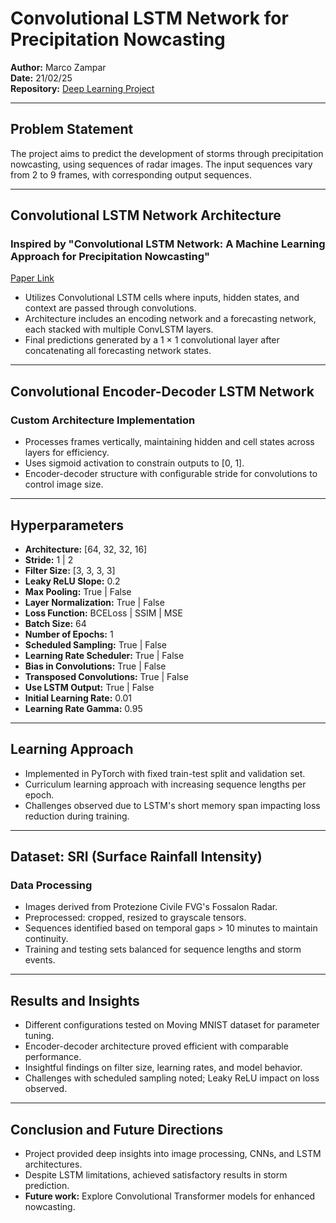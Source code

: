 # Convolutional LSTM Network for Precipitation Nowcasting

**Author:** Marco Zampar  
**Date:** 21/02/25  
**Repository:** [Deep Learning Project](https://github.com/mzampar/Deep-Learning-Project/tree/main)

---

## Problem Statement

The project aims to predict the development of storms through precipitation nowcasting, using sequences of radar images. The input sequences vary from 2 to 9 frames, with corresponding output sequences.

---

## Convolutional LSTM Network Architecture

### Inspired by "Convolutional LSTM Network: A Machine Learning Approach for Precipitation Nowcasting"  
[Paper Link](https://arxiv.org/pdf/1506.04214)

- Utilizes Convolutional LSTM cells where inputs, hidden states, and context are passed through convolutions.
- Architecture includes an encoding network and a forecasting network, each stacked with multiple ConvLSTM layers.
- Final predictions generated by a 1 × 1 convolutional layer after concatenating all forecasting network states.

---

## Convolutional Encoder-Decoder LSTM Network

### Custom Architecture Implementation

- Processes frames vertically, maintaining hidden and cell states across layers for efficiency.
- Uses sigmoid activation to constrain outputs to [0, 1].
- Encoder-decoder structure with configurable stride for convolutions to control image size.

---

## Hyperparameters

- **Architecture:** [64, 32, 32, 16]
- **Stride:** 1 | 2
- **Filter Size:** [3, 3, 3, 3]
- **Leaky ReLU Slope:** 0.2
- **Max Pooling:** True | False
- **Layer Normalization:** True | False
- **Loss Function:** BCELoss | SSIM | MSE
- **Batch Size:** 64
- **Number of Epochs:** 1
- **Scheduled Sampling:** True | False
- **Learning Rate Scheduler:** True | False
- **Bias in Convolutions:** True | False
- **Transposed Convolutions:** True | False
- **Use LSTM Output:** True | False
- **Initial Learning Rate:** 0.01
- **Learning Rate Gamma:** 0.95

---

## Learning Approach

- Implemented in PyTorch with fixed train-test split and validation set.
- Curriculum learning approach with increasing sequence lengths per epoch.
- Challenges observed due to LSTM's short memory span impacting loss reduction during training.

---

## Dataset: SRI (Surface Rainfall Intensity)

### Data Processing

- Images derived from Protezione Civile FVG's Fossalon Radar.
- Preprocessed: cropped, resized to grayscale tensors.
- Sequences identified based on temporal gaps > 10 minutes to maintain continuity.
- Training and testing sets balanced for sequence lengths and storm events.

---

## Results and Insights

- Different configurations tested on Moving MNIST dataset for parameter tuning.
- Encoder-decoder architecture proved efficient with comparable performance.
- Insightful findings on filter size, learning rates, and model behavior.
- Challenges with scheduled sampling noted; Leaky ReLU impact on loss observed.

---

## Conclusion and Future Directions

- Project provided deep insights into image processing, CNNs, and LSTM architectures.
- Despite LSTM limitations, achieved satisfactory results in storm prediction.
- **Future work:** Explore Convolutional Transformer models for enhanced nowcasting.


